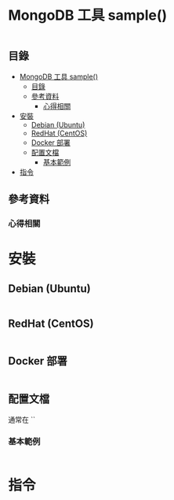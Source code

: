 # MongoDB 工具 sample()

```
```

## 目錄

- [MongoDB 工具 sample()](#mongodb-工具-sample)
  - [目錄](#目錄)
  - [參考資料](#參考資料)
    - [心得相關](#心得相關)
- [安裝](#安裝)
  - [Debian (Ubuntu)](#debian-ubuntu)
  - [RedHat (CentOS)](#redhat-centos)
  - [Docker 部署](#docker-部署)
  - [配置文檔](#配置文檔)
    - [基本範例](#基本範例)
- [指令](#指令)

## 參考資料

### 心得相關

# 安裝

## Debian (Ubuntu)

```bash
```

## RedHat (CentOS)

```bash
```

## Docker 部署

```yml
```

## 配置文檔

通常在 ``

### 基本範例

```
```

# 指令
